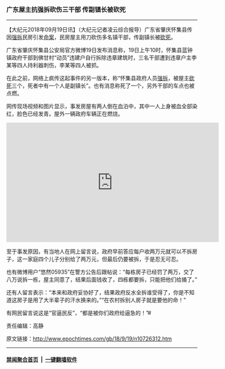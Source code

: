 ### 广东屋主抗强拆砍伤三干部 传副镇长被砍死
------------------------

<p>【大纪元2018年09月19日讯】（大纪元记者凌云综合报导）广东省肇庆怀集县传因<a href="http://www.epochtimes.com/gb/tag/%E5%BC%BA%E6%8B%86.html">强拆</a>民房引发<a href="http://www.epochtimes.com/gb/tag/%E5%91%BD%E6%A1%88.html">命案</a>，民房屋主用刀砍伤多名镇干部，传副镇长被<a href="http://www.epochtimes.com/gb/tag/%E7%A0%8D%E6%AD%BB.html">砍死</a>。</p>
<p>广东省肇庆怀集县公安局官方微博19日发布消息称，19日上午10时，怀集县蓝钟镇政府干部到佛甘村“动员”违建户自行拆除违章建筑时，三名干部遭到违章户主李某等四人持利器刺伤，李某等四人被抓。</p>
<p>在此之前，网络上疯传这起事件的另一版本，称“怀集县政府人员<a href="http://www.epochtimes.com/gb/tag/%E5%BC%BA%E6%8B%86.html">强拆</a>，被屋主<a href="http://www.epochtimes.com/gb/tag/%E7%A0%8D%E6%AD%BB.html">砍死</a>三个，死者中有一个人是副镇长”。也有消息称死了一个，另外干部的车点也被点燃。</p>
<p>网传现场视频和图片显示，事发房屋有两人倒在血泊中，其中一人上身被血全部染红，脸色已经发青。屋外一辆政府车辆正在燃烧。</p>
<p><iframe src="https://www.youtube.com/embed/jaB7N9bYvEU?rel=0" width="560" height="315" frameborder="0" allowfullscreen="allowfullscreen"></iframe></p>
<p>至于事发原因，有当地人在网上留言说，政府早前答应每户收两万元就可以不拆房子，这一家庭四个儿子分别给了两万元，但最后仍要被拆，于是忍无可忍。</p>
<p>也有微博用户“悠然05935”在警方公告后跟帖说：“每栋房子已经罚了两万，交了八万说拆一栋，屋主同意了，结果后面钱收了，四栋都要拆，只能把他们给捅了。”</p>
<p>还有人留言表示：“本来和政府妥协好了，结果政府反水全拆谁受得了，你是不知道这房子是用了大半辈子的汗水换来的。”“在农村拆别人房子就是要他的命！”</p>
<p>有网民留言说这是“官逼民反”，“都是被你们政府给逼急的！”#</p>
<p>责任编辑：高静</p>

原文链接：http://www.epochtimes.com/gb/18/9/19/n10726312.htm


------------------------
#### [禁闻聚合首页](https://github.com/gfw-breaker/banned-news/blob/master/README.md) &nbsp;|&nbsp;  [一键翻墙软件](https://github.com/gfw-breaker/nogfw/blob/master/README.md)
